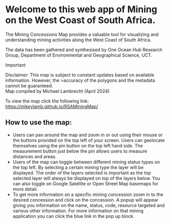 # Welcome to this web app of Mining on the West Coast of South Africa.

The Mining Concessions Map provides a valuable tool for visualizing and understanding mining activities along the West Coast of South Africa.

The data has been gathered and synthesised by One Ocean Hub Research Group, Department of Environmental and Geographical Science, UCT. 

>[!IMPORTANT]
>Disclaimer: This map is subject to constant updates based on available information. However, the >accuracy of the polygons and the metadata cannot be guaranteed.  
>Map compiled by Michael Lambrecht (April 2024)

To view the map click the following link: https://mikeylamb.github.io/RSAMiningMap/


## How to use the map:
- Users can pan around the map and zoom in or out using their mouse or the buttons provided on the top left of your screen. Users can geolocate themselves using the pin button on the top left hand side. The measurement button just below the pin allows users to measure distances and areas. 
- Users of the map can toggle between different mining status types on the top left. By selecting a certain mining type the layer will be displayed. The order of the layers selected is important as the top selected layer will always be displayed on top of the layers below. You can also toggle on Google Satellite or Open Street Map basemaps for more detail. 
- To get more information on a specific mining concession zoom in to the desired concession and click on the concession. A popup will appear giving you information on the name, status, code, resource targeted and various other information. For more information on that mining application you can click the blue link in the pop up block. 